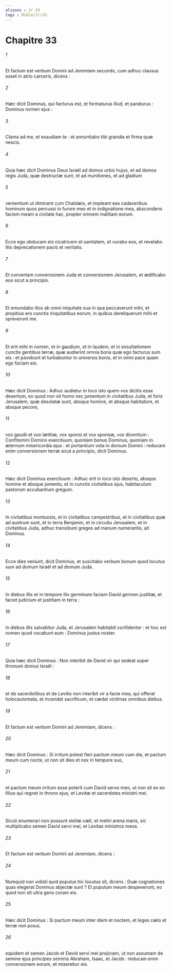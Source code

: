 ```yaml
---
aliases : Jr 33
tags : Bible/Jr/33
---
```


# Chapitre 33

###### 1
Et factum est verbum Domini ad Jeremiam secundo, cum adhuc clausus esset in atrio carceris, dicens :
###### 2
Hæc dicit Dominus, qui facturus est, et formaturus illud, et paraturus : Dominus nomen ejus :
###### 3
Clama ad me, et exaudiam te : et annuntiabo tibi grandia et firma quæ nescis.
###### 4
Quia hæc dicit Dominus Deus Israël ad domos urbis hujus, et ad domos regis Juda, quæ destructæ sunt, et ad munitiones, et ad gladium
###### 5
venientium ut dimicent cum Chaldæis, et impleant eas cadaveribus hominum quos percussi in furore meo et in indignatione mea, abscondens faciem meam a civitate hac, propter omnem malitiam eorum.
###### 6
Ecce ego obducam eis cicatricem et sanitatem, et curabo eos, et revelabo illis deprecationem pacis et veritatis.
###### 7
Et convertam conversionem Juda et conversionem Jerusalem, et ædificabo eos sicut a principio.
###### 8
Et emundabo illos ab omni iniquitate sua in qua peccaverunt mihi, et propitius ero cunctis iniquitatibus eorum, in quibus dereliquerunt mihi et spreverunt me.
###### 9
Et erit mihi in nomen, et in gaudium, et in laudem, et in exsultationem cunctis gentibus terræ, quæ audierint omnia bona quæ ego facturus sum eis : et pavebunt et turbabuntur in universis bonis, et in omni pace quam ego faciam eis.
###### 10
Hæc dicit Dominus : Adhuc audietur in loco isto quem vos dicitis esse desertum, eo quod non sit homo nec jumentum in civitatibus Juda, et foris Jerusalem, quæ desolatæ sunt, absque homine, et absque habitatore, et absque pecore,
###### 11
vox gaudii et vox lætitiæ, vox sponsi et vox sponsæ, vox dicentium : Confitemini Domino exercituum, quoniam bonus Dominus, quoniam in æternum misericordia ejus : et portantium vota in domum Domini : reducam enim conversionem terræ sicut a principio, dicit Dominus.
###### 12
Hæc dicit Dominus exercituum : Adhuc erit in loco isto deserto, absque homine et absque jumento, et in cunctis civitatibus ejus, habitaculum pastorum accubantium gregum.
###### 13
In civitatibus montuosis, et in civitatibus campestribus, et in civitatibus quæ ad austrum sunt, et in terra Benjamin, et in circuitu Jerusalem, et in civitatibus Juda, adhuc transibunt greges ad manum numerantis, ait Dominus.
###### 14
Ecce dies veniunt, dicit Dominus, et suscitabo verbum bonum quod locutus sum ad domum Israël et ad domum Juda.
###### 15
In diebus illis et in tempore illo germinare faciam David germen justitiæ, et faciet judicium et justitiam in terra :
###### 16
in diebus illis salvabitur Juda, et Jerusalem habitabit confidenter : et hoc est nomen quod vocabunt eum : Dominus justus noster.
###### 17
Quia hæc dicit Dominus : Non interibit de David vir qui sedeat super thronum domus Israël :
###### 18
et de sacerdotibus et de Levitis non interibit vir a facie mea, qui offerat holocautomata, et incendat sacrificum, et cædat victimas omnibus diebus.
###### 19
Et factum est verbum Domini ad Jeremiam, dicens :
###### 20
Hæc dicit Dominus : Si irritum potest fieri pactum meum cum die, et pactum meum cum nocte, ut non sit dies et nox in tempore suo,
###### 21
et pactum meum irritum esse poterit cum David servo meo, ut non sit ex eo filius qui regnet in throno ejus, et Levitæ et sacerdotes ministri mei.
###### 22
Sicuti enumerari non possunt stellæ cæli, et metiri arena maris, sic multiplicabo semen David servi mei, et Levitas ministros meos.
###### 23
Et factum est verbum Domini ad Jeremiam, dicens :
###### 24
Numquid non vidisti quid populus hic locutus sit, dicens : Duæ cognationes quas elegerat Dominus abjectæ sunt ? Et populum meum despexerunt, eo quod non sit ultra gens coram eis.
###### 25
Hæc dicit Dominus : Si pactum meum inter diem et noctem, et leges cælo et terræ non posui,
###### 26
equidem et semen Jacob et David servi mei projiciam, ut non assumam de semine ejus principes seminis Abraham, Isaac, et Jacob : reducam enim conversionem eorum, et miserebor eis.
